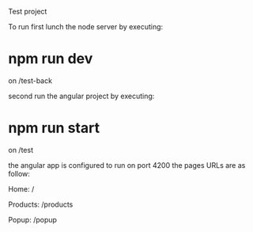 Test project

To run first lunch the node server by executing:
#  npm run dev
on /test-back

second run the angular project by executing:
#  npm run start
on /test

the angular app is configured to run on port 4200
the pages URLs are as follow:

Home: /

Products: /products

Popup: /popup
